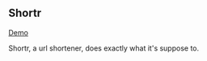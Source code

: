 ## Shortr

[Demo](https://shortr.herokuapp.com)

Shortr, a url shortener, does exactly what it's suppose to.


